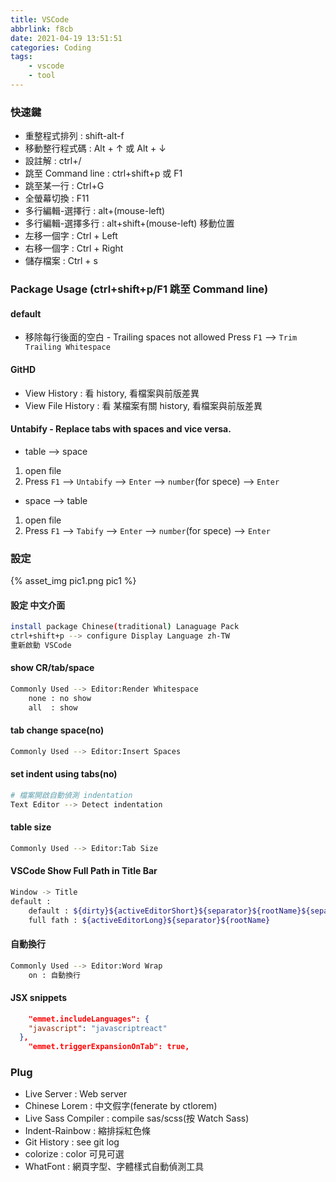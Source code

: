 ```yaml
---
title: VSCode
abbrlink: f8cb
date: 2021-04-19 13:51:51
categories: Coding
tags:
	- vscode
	- tool
---
```


### 快速鍵
+ 重整程式排列 : shift-alt-f
+ 移動整行程式碼 : Alt + ↑ 或 Alt + ↓
+ 設註解 : ctrl+/ 
+ 跳至 Command line : ctrl+shift+p 或 F1
+ 跳至某一行 : Ctrl+G
+ 全螢幕切換 : F11
+ 多行編輯-選擇行   :  alt+(mouse-left)
+ 多行編輯-選擇多行 :  alt+shift+(mouse-left) 移動位置
+ 左移一個字 : Ctrl + Left
+ 右移一個字 : Ctrl + Right
+ 儲存檔案   : Ctrl + s

<!--more-->

### Package Usage (ctrl+shift+p/F1 跳至 Command line)
#### default 
+ 移除每行後面的空白 - Trailing spaces not allowed
Press `F1` --> `Trim Trailing Whitespace`

#### GitHD
+ View History : 看 history, 看檔案與前版差異
+ View File History : 看 某檔案有關 history, 看檔案與前版差異

#### Untabify - Replace tabs with spaces and vice versa.
+ table --> space
1. open file
2. Press `F1` --> `Untabify` --> `Enter` --> `number`(for spece) --> `Enter`

+ space --> table
1. open file
2. Press `F1` --> `Tabify` --> `Enter` --> `number`(for spece) --> `Enter`

### 設定

<div style="width:700px">
	{% asset_img pic1.png pic1 %}
</div>

#### 設定 中文介面
``` bash
install package Chinese(traditional) Lanaguage Pack
ctrl+shift+p --> configure Display Language zh-TW
重新啟動 VSCode
```

#### show CR/tab/space
``` bash
Commonly Used --> Editor:Render Whitespace
	none : no show
	all  : show
```

#### tab change space(no)
``` bash
Commonly Used --> Editor:Insert Spaces
```

#### set indent using tabs(no)
``` bash
# 檔案開啟自動偵測 indentation 
Text Editor --> Detect indentation
```

#### table size 
``` bash
Commonly Used --> Editor:Tab Size
```

#### VSCode Show Full Path in Title Bar
``` bash
Window -> Title
default :
	default : ${dirty}${activeEditorShort}${separator}${rootName}${separator}${appName}
	full fath : ${activeEditorLong}${separator}${rootName}
```

#### 自動換行 
``` bash
Commonly Used --> Editor:Word Wrap
	on : 自動換行
```

#### JSX snippets
``` json
	"emmet.includeLanguages": {
    "javascript": "javascriptreact"
  },
	"emmet.triggerExpansionOnTab": true,
```

### Plug
+ Live Server : Web server
+ Chinese Lorem : 中文假字(fenerate by ctlorem)
+ Live Sass Compiler : compile sas/scss(按 Watch Sass)
+ Indent-Rainbow : 縮排採紅色條
+ Git History :  see git log
+ colorize : color 可見可選
+ WhatFont : 網頁字型、字體樣式自動偵測工具

